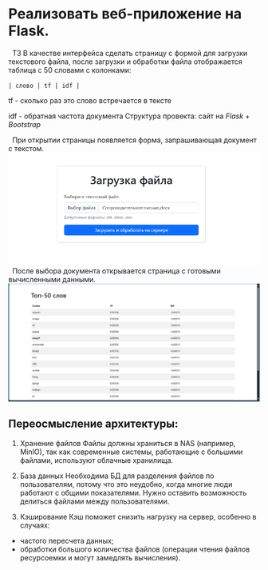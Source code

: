 # Реализовать веб-приложение на Flask. 
&nbsp; ТЗ В качестве интерфейса сделать страницу с формой для загрузки текстового файла, после загрузки и обработки файла отображается таблица с 50 словами с колонками:

	| слово | tf | idf |
tf - сколько раз это слово встречается в тексте

idf - обратная частота документа
Структура провекта: сайт на *Flask* + *Bootstrap* 

&nbsp; При открытии страницы появляется форма, запрашивающая документ с текстом.
 ![alt text](https://github.com/XCX7276/PFSS/blob/main/images/image.png)
&nbsp; После выбора документа открывается страница с готовыми вычисленными данными.
 ![alt text](https://github.com/XCX7276/PFSS/blob/main/images/image-1.png)


## Переосмысление архитектуры:

1. Хранение файлов
 Файлы должны храниться в NAS (например, MinIO), так как современные системы, работающие с большими файлами, используют облачные хранилища.

3. База данных
 Необходима БД для разделения файлов по пользователям, потому что это неудобно, когда многие люди работают с общими показателями.
 Нужно оставить возможность делиться файлами между пользователями.

4. Кэширование
 Кэш поможет снизить нагрузку на сервер, особенно в случаях:
 * частого пересчета данных;
 * обработки большого количества файлов (операции чтения файлов ресурсоемки и могут замедлять вычисления).
 
